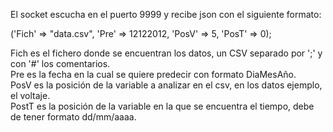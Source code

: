 El socket escucha en el puerto 9999 y recibe json con el siguiente formato:

('Fich' => "data.csv", 'Pre' => 12122012, 'PosV' => 5, 'PosT' => 0);

Fich es el fichero donde se encuentran los datos, un CSV separado por ';' y con '#' los comentarios.  
Pre es la fecha en la cual se quiere predecir con formato DiaMesAño.  
PosV es la posición de la variable a analizar en el csv, en los datos ejemplo, el voltaje.  
PostT es la posición de la variable en la que se encuentra el tiempo, debe de tener formato dd/mm/aaaa.